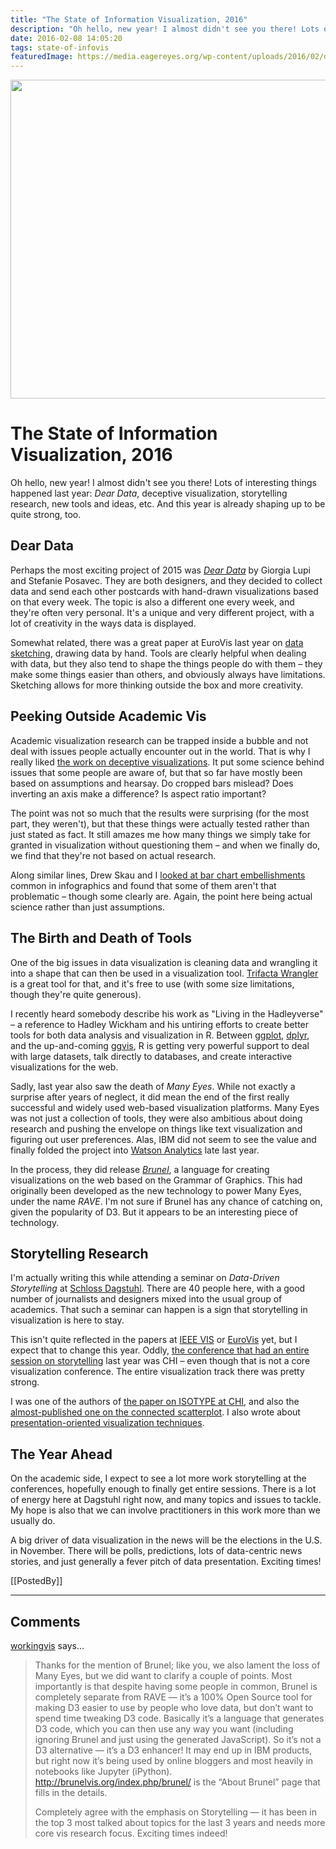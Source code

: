 ```yaml
---
title: "The State of Information Visualization, 2016"
description: "Oh hello, new year! I almost didn't see you there! Lots of interesting things happened last year: Dear Data, deceptive visualization, storytelling research, new tools and ideas, etc. And this year is already shaping up to be quite strong, too."
date: 2016-02-08 14:05:20
tags: state-of-infovis
featuredImage: https://media.eagereyes.org/wp-content/uploads/2016/02/dear-data.jpg
---
```


<p align="center"><img src="https://media.eagereyes.org/wp-content/uploads/2016/02/dear-data.jpg" width="825" height="510" /></p>

# The State of Information Visualization, 2016

Oh hello, new year! I almost didn't see you there! Lots of interesting things happened last year: <em>Dear Data</em>, deceptive visualization, storytelling research, new tools and ideas, etc. And this year is already shaping up to be quite strong, too.

## Dear Data

Perhaps the most exciting project of 2015 was <em><a href="http://www.dear-data.com/">Dear Data</a></em> by Giorgia Lupi and Stefanie Posavec. They are both designers, and they decided to collect data and send each other postcards with hand-drawn visualizations based on that every week. The topic is also a different one every week, and they're often very personal. It's a unique and very different project, with a lot of creativity in the ways data is displayed.

Somewhat related, there was a great paper at EuroVis last year on <a href="http://innovis.cpsc.ucalgary.ca/supplemental/Data-Sketching/">data sketching</a>, drawing data by hand. Tools are clearly helpful when dealing with data, but they also tend to shape the things people do with them – they make some things easier than others, and obviously always have limitations. Sketching allows for more thinking outside the box and more creativity.

## Peeking Outside Academic Vis

Academic visualization research can be trapped inside a bubble and not deal with issues people actually encounter out in the world. That is why I really liked <a href="http://fellinlovewithdata.com/research/deceptive-visualizations">the work on deceptive visualizations</a>. It put some science behind issues that some people are aware of, but that so far have mostly been based on assumptions and hearsay. Do cropped bars mislead? Does inverting an axis make a difference? Is aspect ratio important?

The point was not so much that the results were surprising (for the most part, they weren't), but that these things were actually tested rather than just stated as fact. It still amazes me how many things we simply take for granted in visualization without questioning them – and when we finally do, we find that they're not based on actual research.

Along similar lines, Drew Skau and I <a href="/papers/evaluation-of-the-impact-of-visual-embellishments-in-bar-charts">looked at bar chart embellishments</a> common in infographics and found that some of them aren't that problematic – though some clearly are. Again, the point here being actual science rather than just assumptions.

## The Birth and Death of Tools

One of the big issues in data visualization is cleaning data and wrangling it into a shape that can then be used in a visualization tool. <a href="/blog/2015/trifacta-wrangler-for-cleaning-and-reshaping-data">Trifacta Wrangler</a> is a great tool for that, and it's free to use (with some size limitations, though they're quite generous).

I recently heard somebody describe his work as "Living in the Hadleyverse" – a reference to Hadley Wickham and his untiring efforts to create better tools for both data analysis and visualization in R. Between <a href="http://ggplot2.org">ggplot</a>, <a href="http://blog.rstudio.org/2014/01/17/introducing-dplyr/">dplyr</a>, and the up-and-coming <a href="http://ggvis.rstudio.com">ggvis</a>, R is getting very powerful support to deal with large datasets, talk directly to databases, and create interactive visualizations for the web.

Sadly, last year also saw the death of <em>Many Eyes</em>. While not exactly a surprise after years of neglect, it did mean the end of the first really successful and widely used web-based visualization platforms. Many Eyes was not just a collection of tools, they were also ambitious about doing research and pushing the envelope on things like text visualization and figuring out user preferences. Alas, IBM did not seem to see the value and finally folded the project into <a href="http://www.ibm.com/analytics/watson-analytics/">Watson Analytics</a> late last year.

In the process, they did release <em><a href="http://brunelvis.org">Brunel</a></em>, a language for creating visualizations on the web based on the Grammar of Graphics. This had originally been developed as the new technology to power Many Eyes, under the name <em>RAVE</em>. I'm not sure if Brunel has any chance of catching on, given the popularity of D3. But it appears to be an interesting piece of technology.

## Storytelling Research

I'm actually writing this while attending a seminar on <em>Data-Driven Storytelling</em> at <a href="/blog/2013/schloss-dagstuhl">Schloss Dagstuhl</a>. There are 40 people here, with a good number of journalists and designers mixed into the usual group of academics. That such a seminar can happen is a sign that storytelling in visualization is here to stay.

This isn't quite reflected in the papers at <a href="/tag/ieeevis">IEEE VIS</a> or <a href="/blog/2015/report-eurovis-2015">EuroVis</a> yet, but I expect that to change this year. Oddly, <a href="/blog/2015/conference-report-chi-2015">the conference that had an entire session on storytelling</a> last year was CHI – even though that is not a core visualization conference. The entire visualization track there was pretty strong.

I was one of the authors of <a href="/papers/isotype-visualization">the paper on ISOTYPE at CHI</a>, and also the <a href="/papers/the-connected-scatterplot-for-presenting-paired-time-series">almost-published one on the connected scatterplot</a>. I also wrote about <a href="/papers/presentation-oriented-visualization-techniques">presentation-oriented visualization techniques</a>.

## The Year Ahead

On the academic side, I expect to see a lot more work storytelling at the conferences, hopefully enough to finally get entire sessions. There is a lot of energy here at Dagstuhl right now, and many topics and issues to tackle. My hope is also that we can involve practitioners in this work more than we usually do.

A big driver of data visualization in the news will be the elections in the U.S. in November. There will be polls, predictions, lots of data-centric news stories, and just generally a fever pitch of data presentation. Exciting times!

[[PostedBy]]

<aside class="comments">

---
## Comments

<a href="http://workingvis.wordpress.com" rel="nofollow noopener" target="_blank">workingvis</a> says…
>	Thanks for the mention of Brunel; like you, we also lament the loss of Many Eyes, but we did want to clarify a couple of points. Most importantly is that despite having some people in common, Brunel is completely separate from RAVE — it’s a 100% Open Source tool for making D3 easier to use by people who love data, but don’t want to spend time tweaking D3 code. Basically it’s a language that generates D3 code, which you can then use any way you want (including ignoring Brunel and just using the generated JavaScript). So it’s not a D3 alternative — it’s a D3 enhancer! It may end up in IBM products, but right now it’s being used by online bloggers and most heavily in notebooks like Jupyter (iPython).  http://brunelvis.org/index.php/brunel/ is the “About Brunel” page that fills in the details.
>	
>	Completely agree with the emphasis on Storytelling — it has been in the top 3 most talked about topics for the last 3 years and needs more core vis research focus. Exciting times indeed!

</aside>

